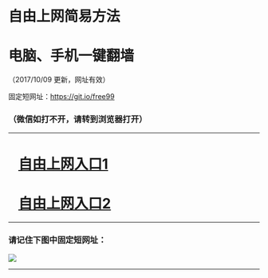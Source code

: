 ﻿# 自由上网简易方法

# 电脑、手机一键翻墙

（2017/10/09 更新，网址有效）

固定短网址：https://git.io/free99

### （微信如打不开，请转到浏览器打开）


***





# &nbsp;&nbsp; <a href="http://ft2568715330.fwq-tz-1001.info/fwqtz01.html?t=10090011559 " target="_blank">自由上网入口1</a>
# &nbsp;&nbsp; <a href="http://ft2975527090.fwq-tz-1002.info/fwqtz02.html?t=100900132022 " target="_blank">自由上网入口2</a>
***

### 请记住下图中固定短网址：

<img src="https://s3-us-west-2.amazonaws.com/fwq-1001/yjfq-20170905okok.png" /> 


***

